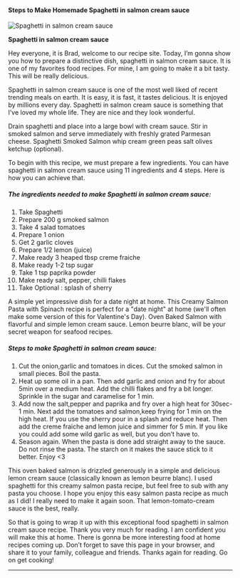            

#### Steps to Make Homemade Spaghetti in salmon cream sauce

![Spaghetti in salmon cream sauce](https://img-global.cpcdn.com/recipes/a2676ed05c704139/751x532cq70/spaghetti-in-salmon-cream-sauce-recipe-main-photo.jpg)

**Spaghetti in salmon cream sauce**

Hey everyone, it is Brad, welcome to our recipe site. Today, I’m gonna show you how to prepare a distinctive dish, spaghetti in salmon cream sauce. It is one of my favorites food recipes. For mine, I am going to make it a bit tasty. This will be really delicious.

Spaghetti in salmon cream sauce is one of the most well liked of recent trending meals on earth. It is easy, it is fast, it tastes delicious. It is enjoyed by millions every day. Spaghetti in salmon cream sauce is something that I’ve loved my whole life. They are nice and they look wonderful.

Drain spaghetti and place into a large bowl with cream sauce. Stir in smoked salmon and serve immediately with freshly grated Parmesan cheese. Spaghetti Smoked Salmon whip cream green peas salt olives ketchup (optional).

To begin with this recipe, we must prepare a few ingredients. You can have spaghetti in salmon cream sauce using 11 ingredients and 4 steps. Here is how you can achieve that.

##### The ingredients needed to make Spaghetti in salmon cream sauce:

1.  Take Spaghetti
2.  Prepare 200 g smoked salmon
3.  Take 4 salad tomatoes
4.  Prepare 1 onion
5.  Get 2 garlic cloves
6.  Prepare 1/2 lemon (juice)
7.  Make ready 3 heaped tbsp creme fraiche
8.  Make ready 1-2 tsp sugar
9.  Take 1 tsp paprika powder
10.  Make ready salt, pepper, chilli flakes
11.  Take Optional : splash of sherry

A simple yet impressive dish for a date night at home. This Creamy Salmon Pasta with Spinach recipe is perfect for a "date night" at home (we'll often make some version of this for Valentine's Day). Oven Baked Salmon with flavorful and simple lemon cream sauce. Lemon beurre blanc, will be your secret weapon for seafood recipes.

##### Steps to make Spaghetti in salmon cream sauce:

1.  Cut the onion,garlic and tomatoes in dices. Cut the smoked salmon in small pieces. Boil the pasta.
2.  Heat up some oil in a pan. Then add garlic and onion and fry for about 5min over a medium heat. Add the chilli flakes and fry a bit longer. Sprinkle in the sugar and caramelise for 1 min.
3.  Add now the salt,pepper and paprika and fry over a high heat for 30sec-1 min. Next add the tomatoes and salmon,keep frying for 1 min on the high heat. If you use the sherry pour in a splash and reduce heat. Then add the creme fraiche and lemon juice and simmer for 5 min. If you like you could add some wild garlic as well, but you don’t have to.
4.  Season again. When the pasta is done add straight away to the sauce. Do not rinse the pasta. The starch on it makes the sauce stick to it better. Enjoy <3

This oven baked salmon is drizzled generously in a simple and delicious lemon cream sauce (classically known as lemon beurre blanc). I used spaghetti for this creamy salmon pasta recipe, but feel free to sub with any pasta you choose. I hope you enjoy this easy salmon pasta recipe as much as I did! I really need to make it again soon. That lemon-tomato-cream sauce is the best, really.

So that is going to wrap it up with this exceptional food spaghetti in salmon cream sauce recipe. Thank you very much for reading. I am confident you will make this at home. There is gonna be more interesting food at home recipes coming up. Don’t forget to save this page in your browser, and share it to your family, colleague and friends. Thanks again for reading. Go on get cooking!

* * *